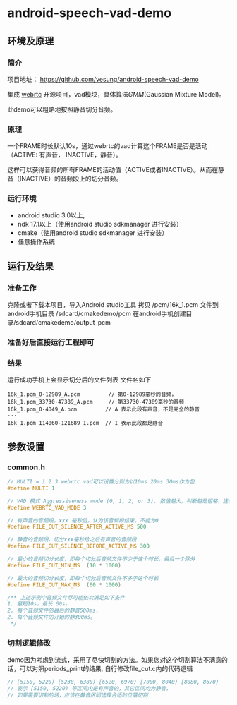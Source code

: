 # android-speech-vad-demo


## 环境及原理
### 简介

项目地址： https://github.com/vesung/android-speech-vad-demo

集成 [webrtc](https://webrtc.org/) 开源项目，vad模块，具体算法*GMM*(Gaussian Mixture Model)。

此demo可以粗略地按照静音切分音频。  

### 原理

一个FRAME时长默认10s，通过webrtc的vad计算这个FRAME是否是活动（ACTIVE: 有声音， INACTIVE，静音）。

这样可以获得音频的所有FRAME的活动值（ACTIVE或者INACTIVE）。从而在静音（INACTIVE）的音频段上的切分音频。

### 运行环境

- android studio 3.0以上,
- ndk 17.1以上（使用android studio sdkmanager 进行安装）
- cmake（使用android studio sdkmanager 进行安装）
- 任意操作系统



## 运行及结果

### 准备工作

克隆或者下载本项目，导入Android studio工具
拷贝 /pcm/16k_1.pcm 文件到android手机目录 /sdcard/cmakedemo/pcm
在android手机创建目录/sdcard/cmakedemo/output_pcm

### 准备好后直接运行工程即可

### 结果
运行成功手机上会显示切分后的文件列表
文件名如下
```
16k_1.pcm_0-12989_A.pcm         // 第0-12989毫秒的音频， 
16k_1.pcm_33730-47389_A.pcm     // 第33730-47389毫秒的音频
16k_1.pcm_0-4049_A.pcm         // A 表示此段有声音，不是完全的静音
···
16k_1.pcm_114060-121689_I.pcm  // I 表示此段都是静音
```

## 参数设置

### common.h
```c
// MULTI = 1 2 3 webrtc vad可以设置分别为以10ms 20ms 30ms作为包
#define MULTI 1

// VAD 模式 Aggressiveness mode (0, 1, 2, or 3). 数值越大，判断越是粗略，连着的静音或者响声增多
#define WEBRTC_VAD_MODE 3

// 有声音的音频段，xxx 毫秒后，认为该音频段结束，不能为0
#define FILE_CUT_SILENCE_AFTER_ACTIVE_MS 500

// 静音的音频段，切分xxx毫秒给之后有声音的音频段
#define FILE_CUT_SILENCE_BEFORE_ACTIVE_MS 300

// 最小的音频切分长度，即每个切分后音频文件不少于这个时长，最后一个除外
#define FILE_CUT_MIN_MS  (10 * 1000)

// 最大的音频切分长度，即每个切分后音频文件不多于这个时长
#define FILE_CUT_MAX_MS  (60 * 1000)

/** 上述示例中音频文件尽可能依次满足如下条件
1. 最短10s，最长 60s。 
2. 每个音频文件的最后的静音500ms， 
2. 每个音频文件的开始的静300ms。
 */
```

### 切割逻辑修改

demo因为考虑到流式，采用了尽快切割的方法。如果您对这个切割算法不满意的话，可以对照periods_print的结果, 自行修改file_cut.c内的代码逻辑

```c
// [5150, 5220) [5230, 6380) [6520, 6970) [7000, 8040) [8080, 8670)
// 表示 [5150, 5220) 等区间内是有声音的，其它区间均为静音，
// 如果需要切割的话，应该在静音区间选择合适的位置切割
```
